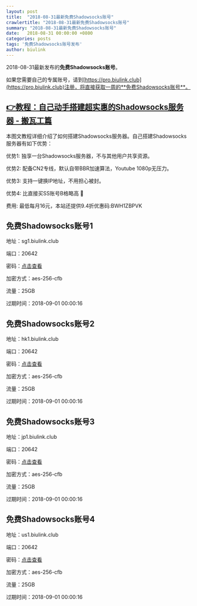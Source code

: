 ```yaml
---
layout: post
title:  "2018-08-31最新免费Shadowsocks账号"
crawlertitle: "2018-08-31最新免费Shadowsocks账号"
summary: "2018-08-31最新免费Shadowsocks账号"
date:   2018-08-31 00:00:00 +0800
categories: posts
tags: '免费Shadowsocks账号发布'
author: biulink
---
```


2018-08-31最新发布的**免费Shadowsocks账号**。

如果您需要自己的专属账号，请到[https://pro.biulink.club](https://pro.biulink.club)注册，将直接获取一周的**免费Shadowsocks账号**。

## [👉教程：自己动手搭建超实惠的Shadowsocks服务器 - 搬瓦工篇](https://github.com/Biulink/ShadowsocksTutorials/blob/master/%E6%95%99%E6%82%A8%E8%87%AA%E5%B7%B1%E5%8A%A8%E6%89%8B%E6%90%AD%E5%BB%BA%E8%B6%85%E5%AE%9E%E6%83%A0%E7%9A%84Shadowsocks%E6%9C%8D%E5%8A%A1%E5%99%A8%20-%20%E6%90%AC%E7%93%A6%E5%B7%A5%E7%AF%87.md)
  
  本图文教程详细介绍了如何搭建Shadowsocks服务器。自己搭建Shadowsocks服务器有如下优势：

  优势1: 独享一台Shadowsocks服务器，不与其他用户共享资源。

  优势2: 配备CN2专线，默认自带BBR加速算法，Youtube 1080p无压力。

  优势3: 支持一键换IP地址，不用担心被封。

  优势4: 比直接买SS账号B格略高 🙂

  费用: 最低每月16元，本站还提供9.4折优惠码:BWH1ZBPVK  
## 免费Shadowsocks账号1

地址：sg1.biulink.club

端口：20642

密码：[点击查看](https://github.com/Biulink/ShadowsocksTutorials/blob/master/publish/2018-08-31%E6%9C%80%E6%96%B0%E5%85%8D%E8%B4%B9Shadowsocks%E8%B4%A6%E5%8F%B7.md)

加密方式：aes-256-cfb

流量：25GB

过期时间：2018-09-01 00:00:16

## 免费Shadowsocks账号2

地址：hk1.biulink.club

端口：20642

密码：[点击查看](https://github.com/Biulink/ShadowsocksTutorials/blob/master/publish/2018-08-31%E6%9C%80%E6%96%B0%E5%85%8D%E8%B4%B9Shadowsocks%E8%B4%A6%E5%8F%B7.md)

加密方式：aes-256-cfb

流量：25GB

过期时间：2018-09-01 00:00:16

## 免费Shadowsocks账号3

地址：jp1.biulink.club

端口：20642

密码：[点击查看](https://github.com/Biulink/ShadowsocksTutorials/blob/master/publish/2018-08-31%E6%9C%80%E6%96%B0%E5%85%8D%E8%B4%B9Shadowsocks%E8%B4%A6%E5%8F%B7.md)

加密方式：aes-256-cfb

流量：25GB

过期时间：2018-09-01 00:00:16

## 免费Shadowsocks账号4

地址：us1.biulink.club

端口：20642

密码：[点击查看](https://github.com/Biulink/ShadowsocksTutorials/blob/master/publish/2018-08-31%E6%9C%80%E6%96%B0%E5%85%8D%E8%B4%B9Shadowsocks%E8%B4%A6%E5%8F%B7.md)

加密方式：aes-256-cfb

流量：25GB

过期时间：2018-09-01 00:00:16

